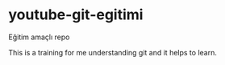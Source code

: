 # youtube-git-egitimi
Eğitim amaçlı repo


This is a training for me understanding git and it helps to learn.